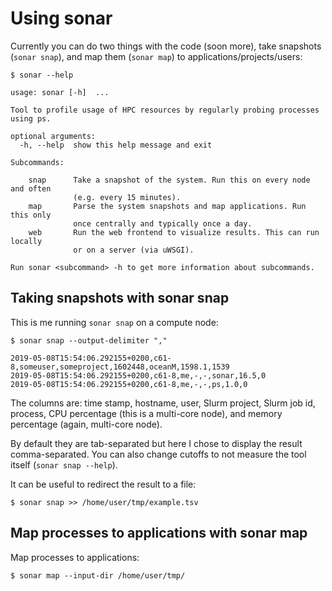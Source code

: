 

# Using sonar

Currently you can do two things with the code (soon more), take
snapshots (`sonar snap`), and map them (`sonar map`) to
applications/projects/users:

```
$ sonar --help

usage: sonar [-h]  ...

Tool to profile usage of HPC resources by regularly probing processes using ps.

optional arguments:
  -h, --help  show this help message and exit

Subcommands:

    snap      Take a snapshot of the system. Run this on every node and often
              (e.g. every 15 minutes).
    map       Parse the system snapshots and map applications. Run this only
              once centrally and typically once a day.
    web       Run the web frontend to visualize results. This can run locally
              or on a server (via uWSGI).

Run sonar <subcommand> -h to get more information about subcommands.
```


## Taking snapshots with sonar snap

This is me running `sonar snap` on a compute node:

```
$ sonar snap --output-delimiter ","

2019-05-08T15:54:06.292155+0200,c61-8,someuser,someproject,1602448,oceanM,1598.1,1539
2019-05-08T15:54:06.292155+0200,c61-8,me,-,-,sonar,16.5,0
2019-05-08T15:54:06.292155+0200,c61-8,me,-,-,ps,1.0,0
```

The columns are: time stamp, hostname, user, Slurm project, Slurm job
id, process, CPU percentage (this is a multi-core node), and memory
percentage (again, multi-core node).

By default they are tab-separated but here I chose to display the result
comma-separated. You can also change cutoffs to not measure the tool
itself (`sonar snap --help`).

It can be useful to redirect the result to a file:

```
$ sonar snap >> /home/user/tmp/example.tsv
```


## Map processes to applications with sonar map

Map processes to applications:

```
$ sonar map --input-dir /home/user/tmp/
```
